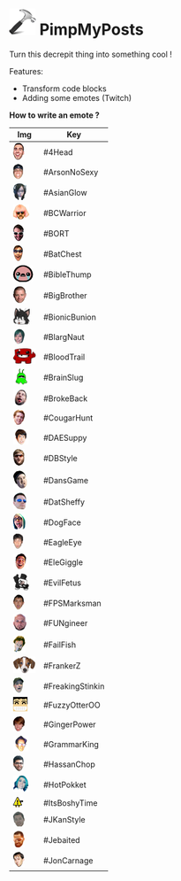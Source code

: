 ![alt tag](img/icon48.png) PimpMyPosts
========

Turn this decrepit thing into something cool !

Features:

- Transform code blocks
- Adding some emotes (Twitch)

**How to write an emote ?**

| Img  | Key |
| ------------- | ------------- |
| ![alt tag](img/emotes/4Head.png) | #4Head | ![alt tag](img/emotes/KZassault.png) | #KZassault | | | ![alt tag](img/emotes/SoBayed.png) | #SoBayed |
| ![alt tag](img/emotes/ArsonNoSexy.png) | #ArsonNoSexy | | | ![alt tag](img/emotes/KZcover.png) | #KZcover | | | ![alt tag](img/emotes/SoonerLater.png) | #SoonerLater |
| ![alt tag](img/emotes/AsianGlow.png) | #AsianGlow | | | ![alt tag](img/emotes/KZowl.png) | #KZowl | | | ![alt tag](img/emotes/StoneLightning.png) | #StoneLightning |
| ![alt tag](img/emotes/BCWarrior.png) | #BCWarrior | | | ![alt tag](img/emotes/KZskull.png) | #KZskull | | | ![alt tag](img/emotes/StrawBeary.png) | #StrawBeary |
| ![alt tag](img/emotes/BORT.png) | #BORT | | | ![alt tag](img/emotes/Kappa.png) | #Kappa | | | ![alt tag](img/emotes/SuperVinlin.png) | #SuperVinlin |
| ![alt tag](img/emotes/BatChest.png) | #BatChest | | | ![alt tag](img/emotes/Keepo.png) | #Keepo | | | ![alt tag](img/emotes/SwiftRage.png) | #SwiftRage |
| ![alt tag](img/emotes/BibleThump.png) | #BibleThump | | | ![alt tag](img/emotes/KevinTurtle.png) | #KevinTurtle | | | ![alt tag](img/emotes/TF2John.png) | #TF2John |
| ![alt tag](img/emotes/BigBrother.png) | #BigBrother | | | ![alt tag](img/emotes/Kippa.png) | #Kippa | | | ![alt tag](img/emotes/TehFunrun.png) | #TehFunrun |
| ![alt tag](img/emotes/BionicBunion.png) | #BionicBunion | | | ![alt tag](img/emotes/Kreygasm.png) | #Kreygasm | | | ![alt tag](img/emotes/TheRinger.png) | #TheRinger |
| ![alt tag](img/emotes/BlargNaut.png) | #BlargNaut | | | ![alt tag](img/emotes/MVGame.png) | #MVGame | | | ![alt tag](img/emotes/TheTarFu.png) | #TheTarFu |
| ![alt tag](img/emotes/BloodTrail.png) | #BloodTrail | | | ![alt tag](img/emotes/MrDestructoid.png) | #MrDestructoid | | | ![alt tag](img/emotes/ThunBeast.png) | #ThunBeast |
| ![alt tag](img/emotes/BrainSlug.png) | #BrainSlug | | | ![alt tag](img/emotes/NinjaTroll.png) | #NinjaTroll | | | ![alt tag](img/emotes/TinyFace.png) | #TinyFace |
| ![alt tag](img/emotes/BrokeBack.png) | #BrokeBack | | | ![alt tag](img/emotes/NoNoSpot.png) | #NoNoSpot | | | ![alt tag](img/emotes/TooSpicy.png) | #TooSpicy |
| ![alt tag](img/emotes/CougarHunt.png) | #CougarHunt | | | ![alt tag](img/emotes/OMGScoots.png) | #OMGScoots | | | ![alt tag](img/emotes/TriHard.png) | #TriHard |
| ![alt tag](img/emotes/DAESuppy.png) | #DAESuppy | | | ![alt tag](img/emotes/OneHand.png) | #OneHand | | | ![alt tag](img/emotes/UleetBackup.png) | #UleetBackup |
| ![alt tag](img/emotes/DBStyle.png) | #DBStyle | | | ![alt tag](img/emotes/OpieOP.png) | #OpieOP | | | ![alt tag](img/emotes/UnSane.png) | #UnSane |
| ![alt tag](img/emotes/DansGame.png) | #DansGame | | | ![alt tag](img/emotes/OptimizePrime.png) | #OptimizePrime | | | ![alt tag](img/emotes/UncleNox.png) | #UncleNox |
| ![alt tag](img/emotes/DatSheffy.png) | #DatSheffy | | | ![alt tag](img/emotes/PJSalt.png) | #PJSalt | | | ![alt tag](img/emotes/Volcania.png) | #Volcania |
| ![alt tag](img/emotes/DogFace.png) | #DogFace | | | ![alt tag](img/emotes/PMSTwin.png) | #PMSTwin | | | ![alt tag](img/emotes/WTRuck.png) | #WTRuck |
| ![alt tag](img/emotes/EagleEye.png) | #EagleEye | | | ![alt tag](img/emotes/PanicVis.png) | #PanicVis | | | ![alt tag](img/emotes/WholeWheat.png) | #WholeWheat |
| ![alt tag](img/emotes/EleGiggle.png) | #EleGiggle | | | ![alt tag](img/emotes/PazPazowitz.png) | #PazPazowitz | | | ![alt tag](img/emotes/WinWaker.png) | #WinWaker |
| ![alt tag](img/emotes/EvilFetus.png) | #EvilFetus | | | ![alt tag](img/emotes/PeoplesChamp.png) | #PeoplesChamp | | | ![alt tag](img/emotes/YouWHY.png) | #YouWHY |
| ![alt tag](img/emotes/FPSMarksman.png) | #FPSMarksman | | | ![alt tag](img/emotes/PicoMause.png) | #PicoMause | | | ![alt tag](img/emotes/aneleanele.png) | #aneleanele |
| ![alt tag](img/emotes/FUNgineer.png) | #FUNgineer | | | ![alt tag](img/emotes/PipeHype.png) | #PipeHype | | | ![alt tag](img/emotes/Bar.png) | #:/ |
| ![alt tag](img/emotes/FailFish.png) | #FailFish | | | ![alt tag](img/emotes/PogChamp.png) | #PogChamp | | | ![alt tag](img/emotes/Wink.png) | #;) |
| ![alt tag](img/emotes/FrankerZ.png) | #FrankerZ | | | ![alt tag](img/emotes/Poooound.png) | #Poooound | | | ![alt tag](img/emotes/Cry.png) | #:( |
| ![alt tag](img/emotes/FreakingStinkin.png) | #FreakingStinkin | | | ![alt tag](img/emotes/PunchTrees.png) | #PunchTrees | | | ![alt tag](img/emotes/Cry2.png) | #>( |
| ![alt tag](img/emotes/FuzzyOtterOO.png) | #FuzzyOtterOO | | | ![alt tag](img/emotes/RalpherZ.png) | #RalpherZ | | | ![alt tag](img/emotes/Heart.png) | <3 |
| ![alt tag](img/emotes/GingerPower.png) | #GingerPower | | | ![alt tag](img/emotes/RedCoat.png) | #RedCoat | | | ![alt tag](img/emotes/Chocked.png) | #o_O |
| ![alt tag](img/emotes/GrammarKing.png) | #GrammarKing | | | ![alt tag](img/emotes/ResidentSleeper.png) | #ResidentSleeper | | | ![alt tag](img/emotes/Glasses.png) | #:B |
| ![alt tag](img/emotes/HassanChop.png) | #HassanChop | | | ![alt tag](img/emotes/RitzMitz.png) | #RitzMitz | | | ![alt tag](img/emotes/Tongue.png) | #:p |
| ![alt tag](img/emotes/HotPokket.png) | #HotPokket | | | ![alt tag](img/emotes/SMOrc.png) | #SMOrc | | | ![alt tag](img/emotes/TongueWink.png) | #;p |
| ![alt tag](img/emotes/ItsBoshyTime.png) | #ItsBoshyTime | | | ![alt tag](img/emotes/SMSkull.png) | #SMSkull | | | ![alt tag](img/emotes/Surprised.png) | #:o |
| ![alt tag](img/emotes/JKanStyle.png) | #JKanStyle | | | ![alt tag](img/emotes/SSSsss.png) | #SSSsss | | | ![alt tag](img/emotes/Sleep.png) | #:z |
| ![alt tag](img/emotes/Jebaited.png) | #Jebaited | | | ![alt tag](img/emotes/ShazBotstix.png) | #ShazBotstix | | | ![alt tag](img/emotes/Smile.png) | #:) |
| ![alt tag](img/emotes/JonCarnage.png) | #JonCarnage | | ![alt tag](img/emotes/Laught.png) | #:D |
